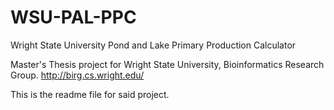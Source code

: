# WSU-PAL-PPC
Wright State University Pond and Lake Primary Production Calculator

Master's Thesis project for Wright State University, Bioinformatics Research Group. 
http://birg.cs.wright.edu/

This is the readme file for said project. 
